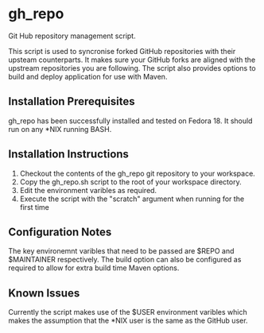 gh_repo
=======

Git Hub repository management script.

This script is used to syncronise forked GitHub repositories with their upsteam counterparts.  It makes sure your GitHub
forks are aligned with the upstream repositories you are following.  The script also provides options to build and deploy
application for use with Maven.


Installation Prerequisites
---------------------------

gh_repo has been successfully installed and tested on Fedora 18.  It should run on any *NIX running BASH.

Installation Instructions
------------------------

1.  Checkout the contents of the gh_repo git repository to your workspace.
2.  Copy the gh_repo.sh script to the root of your workspace directory.
3.  Edit the environment varibles as required.
4.  Execute the script with the "scratch" argument when running for the first time

Configuration Notes
-------------------

The key environemnt varibles that need to be passed are $REPO and $MAINTAINER respectively.  The build option can also be
configured as required to allow for extra build time Maven options.

Known Issues
------------

Currently the script makes use of the $USER environment varibles which makes the assumption that the *NIX user is the same
as the GitHub user.
